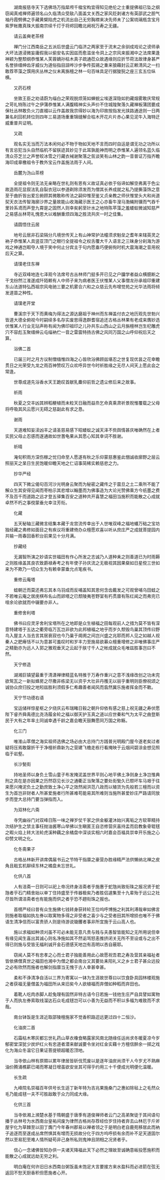 <!-- { "loadSidebar": true } -->
　　湖南报慈寺天下选佛场万指犀颅千楹宝构宜得知见绝伦之士重提佛祖已坠之纲窃闻真戒禅师遍领名山久临清众受敌八面盖文关西之家风贬剥诸方有英邵武之胆气袖丹霞劈佛之手藏黄檗陷虎之机流出自己无穷胸襟来决先师未了公案琉璃瓶含宝月紫罗帐撒真珠大振南宗续千灯于将烬回瞻北阙祝万寿之无疆。

　　请云盖奭老茶榜

　　禅门分江西南岳之五派后世盛云门临济之两家至于流末之余驯成戏论之谤师承大坏法道浸微妄庸假我以偷安名实因兹而愈滥坐令洞上之宗风来振湘中之法席果逢神颖为整颓纲恭惟某人芙蓉嫡孙枯木真子疏通莅众故遇缘则应折节荷法故律身甚严名誉排缙绅齿牙威仪为道俗指目諠哗沙步争传孤锡之重来狼藉封云正赖清风之一扫敢荐苹藻之馔用庆丛林之仪未离旃檀之林一句百味具足行据狻猊之座三玄五位纵横。

　　又药石榜

　　坐致王臣之劝请蔚为缁白之荣观脱烦笼如蝉蜕尘埃遂深隐如豹藏烟雾敢庆常规之苛礼特陈过午之伊蒲恭惟某人满腹精神实头声价不住城隍聚落久藏禅板蒲团要成保社丛林敢负火刀直裰以云作盖故我宗得妙以海为印故按指发光挟路通途则一日两兼名刹回机转位则四年三易道场重重锦缝解合枯木开花片片赤心果见泥牛入海特迂威重普共证明。

　　又疏

　　观名实无当而万法本闲何必不物于物如天地不言而四时自运是谓无功之功所以有言忌犯当头自然临机不留朕迹其妙见于此耳孰能神而明之恭惟某人遍领名蓝久临清众芬芝兰之声誉皎冰雪之行藏衣裓谢聚落之氛谈笑有山林之韵一音普证万指齐瞻海印成章檄祖令于教外宝云作盖施法雨于人间。

　　岳麓为沩山茶榜

　　全提祖令则无法无亲略在世礼则有恩有义故证真必依于俗谛如解空弗离于色尘故造雨花显叙法乳自裂衣冠以参道剃除须发而为僧其长养成就之私乃提撕藻饰之意至于曲折皆出爱忘俯顾其微敢称传法之嗣仰惟至鉴又贞亲教之师伏惟堂头大和尚道契天衣法传智海廓沙界之量故能山收海藏示医王之心亦畜牛溲马渤蝇附骥而气吞千里铃系鸢而声登九霄是之固然人则幸矣躬至针水之地特陈苹藻之羞蝼蚁微诚知慈严之易感丛林苛礼愧恩大以难酬重烦四海之胜流共庆一时之佳集。

　　请圆悟住云居

　　地号云居非石梁隔分凡境世传天上有山神常护法幢须求魁垒之耆年来辖英灵之衲子恭惟某人具竖亚顶门之眼行全提祖令之权舌覆大千入语言之三昧身分刹海为游戏之神通岂暇夺人境于笑中何止分宾主于句内愿垂巧便俯徇时机大震海潮之音用祝后天之算。

　　请璞老住东禅

　　寺近双峰地连七泽观今法席号古丛林师门挺多开已见之户牖学者益众横臆断之干戈纷然江淮遂成阡陌赖有人中师子来为病者医王伏惟某人父事僧龙孙承祖印重建东山法道特弘西祖宗风电驰三要之机雾合六和之众慈云先布增觉苑之光华法雨将倾发道苗之种性。

　　请璞老开堂

　　曹溪宗于天下而黄梅为得法之源达磨祖于神州而东禅盖付衣之地历观先世勃兴皆道大德全俯视今时嗣续多名存实废思得逸群耆宿追还古格丛林果有老成来膺妙选伏惟某人行业无玷声称有闻为佛印祖印之儿孙共东山西山之云月旃檀林岂生杞雕虎穴不容彪玉聚缙绅云屯缁衲伫一音之雷震特扬古佛之风同万国之山呼仰祝后天之算。

　　浴佛二首

　　已届三时之月方议制僧缅惟四海之心皆欣浴佛顾兹堪忍之世复现优昙之花幸瞻贯日之光荣受九龙之雨百神赞叹万众欢呼异世今时祈胜缘之无尽人间天上愿此会之常逢。

　　世尊成道先浴香水天王跪叹首献乳麋仰前哲之遗尘修后来之故事。

　　祈雨

　　秋夏之交丰凶其辨稻粳植而未粒天日融而益烝乞命真乘肃祈景贶惟覆载之父母将呼吸其风云愿兴无碍之慈副此有求之恳。

　　谢雨

　　天道难知妄渎凶丰之请圣慈易感下昭蝼蚁之诚天泽不赀舆情甚庆唯确然在上者实民父母止忍感而遂通故如世蓍龟果从其愿心知其幸词不胜谢。

　　祈晴

　　淹旬积雨方深伤稼之忧归命至人愿遂有秋之乐仰蒙慈惠鉴此悃诚收廓野之层云照丽天之杲日生民饱暖仰瞻天地之仁诏事简稀实赖慈悲之力。

　　抄华严经

　　四天下微尘偈句百河沙光明身云聚而为秘密之藏传之于震旦之土二乘所不能了解众生其安得见闻而枣柏示其悲增以翰墨而为佛事造为大论光赞佛乘方今纸墨之费不及百千而道路之远才登五驿集百安之道种共开喜慧之福田当施积而能散之心成就卓然不朽之事傥蒙垂允幸注芳衔。

　　化藏

　　五天秘轴三藏微言结集本藏于龙宫流传幸出于人世唯双峰之福地蟠万础之宝坊独经藏之弗修如面目之有疾议将重建倚办众檀愿欢喜以听从庶庄严之成就菩提园内共输一雨春回香积台前果见十分月满。

　　抄藏经

　　无漏智所演之妙语实世福田有作心所发之志诚乃人道种耒之则善道已为时雨耨之则胜缘盖其良农致爵禄寿考之有年使子孙庆流之无极视其因果粲如日星傥三世如来为不欺乃一切众生为有赖幸蒙垂允点笔疾书。

　　重修云庵塔

　　蛙朝迁而莫还弗忘其本乌羽成而反哺盖知其恩何含齿戴发之可观曾哺乌田蛙之不若唯云庵之居庑棋布名山而卵塔之已颓陵夷苍野室有朽贯廪有陈红闻之而弗完已喧余论欲就而中辍要亦非人。

　　重修舍利塔

　　佛书曰应灵牙舍利宝塔所在之地即是众生植福之田每观前人之措为莫不皆有深意特建塔于五达之衢旁临万瓦岂非欲为此邦植福之地乎而岁久颓毁鸟巢其顶传曰野鸟入屋主人当去言其居衰寂也今乃巢于阛阓之间岂兴盛之兆耶而邦人见之如越人视秦人之肥瘠恬不以为意甚可羞叹时和岁丰力至施易欲募众檀重增修之非唯佛事庄严之精勤亦为远人入郭之雅观垂天之云起于肤寸千人之帐成就众毛唯兹胜事岂曰不然。

　　天宁修造

　　湖湘巨镇望最重于清潇禅律精蓝名特推于万寿作重兴之意不浅缘改创之功未完欲鸳瓦之一新拟蜂房之尽撒非栋梁无以资乎大壮非丹雘无以丽乎重明则臣僚祝颂之诚协众庶归投之地矧兹胜利须假多仁希趣善者闻风而翕然冀乐施者挥金而不斁。

　　天宁节功德右语

　　宝运储祥惊星枢之夕绕庆云布瑞睹日毂之朝升仰依有感之慈上祝无疆之寿伏愿陛下睿齐舜禹德比尧汤履金轮之福以御天护玉真之道以应世秦和气为太平之曲登斯民于大有之年率土同诚幸遇千龄之嘉会瞻天鼓舞愿同万国之称觞。

　　化三门

　　唯淮山萃僧之海实祖师选佛之场必由大总持门方践普光明殿门屋今遂老矣过者疑将压焉敢罄折干于净檀祈鼎新为之营建飞檐走栋行看掩映于云烟间碧涂金想见照临于岩壑。

　　长沙甃街

　　持地圣师以身负土雪山童子布发掩泥盖世界平则心地平佛土净则身土净岂惟典刑之具在是亦因果之历然窃见长沙之通衢正当聚落之要处街甃久已颓坏车马艰于往来愿兴掩泥负土之勤庶致土净心平之效然闻洪范八政而以殖货为先般若三檀而以资生为首岂非财者人所甚爱施者行所甚难苟能易其所难则当施所甚爱妙庄严路请同放步而登大总持门要当弹指而入。

　　为双林化六斋

　　寺凭幽谷门对双峰日陈一味之禅岁仗千家之供金躯灌沐始兴离垢之方软草精持次结护生之禁主事枉抛油酱寒山举拂以生瞋匿王自恣修营庆喜持盂而启教象骨辊毬之暇火焰上转大法轮虎溪种藕之余橘盘中深谈实相六时嘉会百福具崇幸开乐施之心仰赞文明之化。

　　化冬斋果子

　　古格丛林新开讲席偶届书云之节特干指廪之豪营办胜缘精严法供懒纳北禅之皮角且戢玄机聊续东林之橘盘未忘世礼。

　　化供八首

　　人有洁斋一日则可以祀上帝况终身洁斋者乎施惠于蛇虺尚致衔珠之报况贤于蛇虺者乎石门精舍始以单丁住持盛至于传器极矣乃者胜侣遽集至十九辈殆于远公之社尽皆所谓洁斋者也有能施而供之者乎恐不趐衔珠之报也。

　　首楞严经曰昔有众生施佛七钱转身获转轮王位呜呼博施之利其利溥哉审如佛言则施者取福如执左券以取寓物多得之非受者之喜少与之受者田其所增损也唯不于佛语生清净信而以富贵骄人则是待游说锄钁者事非所宜施于云山高人也。

　　施以求福如种须刈虽不可必未能无意凡贵与贱与夫愚智皆能知之无所用说但幸有缘见闻生喜出其诚心则名净施如其不然诟骂怒恚推挤闭关无所不至设或与之出不得已则施与受皆无福利诚开金石德感天地岂有高明以吝自蔽耶。

　　窃闻人莫不有忠孝之心而士君子独能善用此心故愿祝吾君之寿及营其亲福祉者皆依佛僧真世之福田也湘中为僧之都会南台又其要处耒阳礼义之乡士君子甚众远投之必有欣然而施者也解剑指廪当无愧于古人幸甚幸甚。

　　柔和不诤清净自活以三界为寄寓以一钵为生涯故世尊曰以饮食卧具园林楼观施之者获福无量僧盖为福田所从来旧矣今人欲植福而弃僧如种稻而弃田也。

　　着靴人吃肉赤脚人趁兔理有固然非特古语今日若施一钱他生庄严自具譬如寓物于人而执左券索取线溜达石众毛成毬岂可以小善为无益而不积以多福为难致而不求哉。

　　南台钵饭是生涯近取邵陵檀施家不觉香积路迢远更过四十二恒沙。

　　化油炭二首

　　石霜枯木寒灰都忘世礼药山草衣橡食略露家风南北随缘任运尚求冬暖夏凉今岁郁密堂深犹少炭炉红火有忠道者潜来献诚要令坐对红金实藉十方檀信醉余一掷之戏化为海众冬温它日果证菩提顿超暖忍顶地。

　　当寺依山林有原隰以累年律居皆斫伐荒废以是逐年油炭尚须干人今岁尤不熟麻油价腾涌樵薪已竭而寒凝日增虽欲安坐其可得乎约用三十千便成光明便化温暖。

　　长生疏

　　九峰院名崇福百年供号长生适丁新年特为吉兆果施桑门之惠如除毡上之毛然众毛乃能成毬一夫不可胜敌敢于众力同成大缘。

　　化供三首

　　当寺依湘上濒楚水基于隋朝盛于唐季有道俊禅师者云门之高弟聚徒于其间语句播于丛林号为水西南台皇祐间废为律然古格尚存荐经俭岁住持者弃去山林厄于斤斧屋宇化为草棘至以田丁膺门今年春州郡易以禅者领之于是明白老自鹿苑移居此而衲子追逐而至遂成丛席然惧其有增而无损故分化于四方呜呼损有余而补不足天道固尔然以至易犯至难人情所疑苟非己身所私则鬼神且阴相之况贤者乎。

　　信心一念诸佛皆知办供一夫诸天降福此天下必然之理故至诚确意皈投愿施积而能散之心成就远劫无穷之利。

　　明白庵在何许旧日水西南台粥饭虽未饱足大言要接方来水盈科而必进箭在弦无返回不愁天厨香积但愿施者心开。

